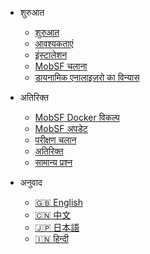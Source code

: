<!-- _navbar.md -->
<!-- docs/_sidebar.md -->
* शुरुआत
    * [शुरुआत](/)
    * [आवश्यकताएं](requirements.md)
    * [इंस्टालेशन](installation.md)
    * [MobSF चलाना](running.md)
    * [डायनामिक एनालाइज़रो का विन्यास](dynamic_analyzer.md)

* अतिरिक्त
    * [MobSF Docker विकल्प](docker.md)
    * [MobSF अपडेट](updating.md)
    * [परीक्षण चलान](tests.md)
    * [अतिरिक्त ](extras.md)
    * [सामान्य प्रश्न](faq.md)
* अनुवाद
    * [:uk: English](/)
    * [:cn: 中文](/zh-cn/)
    * [:jp: 日本語](/ja-jp/)
    * [:india: हिन्दी](/hi-in/)
